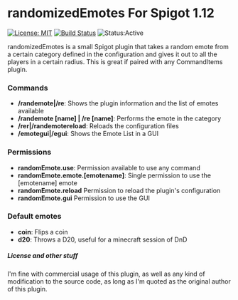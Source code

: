 # randomizedEmotes For Spigot 1.12

[![License: MIT](https://img.shields.io/badge/License-MIT-yellow.svg)](https://opensource.org/licenses/MIT) [![Build Status](https://travis-ci.org/Penaz91/randomizedEmotes.svg?branch=master)](https://travis-ci.org/Penaz91/randomizedEmotes) ![Status:Active](https://img.shields.io/badge/Project_Status-Active-brightgreen.svg)

randomizedEmotes is a small Spigot plugin that takes a random emote from a
certain category defined in the configuration and gives it out to all the
players in a certain radius. This is great if paired with any CommandItems
plugin.

### Commands

- **/randemote|/re**: Shows the plugin information and the list of emotes available
- **/randemote [name] | /re [name]**: Performs the emote in the <name> category
- **/rer|/randemotereload**: Reloads the configuration files
- **/emotegui|/egui**: Shows the Emote List in a GUI

### Permissions

- **randomEmote.use**: Permission available to use any command
- **randomEmote.emote.[emotename]**: Single permission to use the [emotename] emote
- **randomEmote.reload** Permission to reload the plugin's configuration
- **randomEmote.gui** Permission to use the GUI

### Default emotes

- **coin**: Flips a coin
- **d20**: Throws a D20, useful for a minecraft session of DnD

##### License and other stuff

I'm fine with commercial usage of this plugin, as well as any kind of modification
to the source code, as long as I'm quoted as the original author of this plugin.
